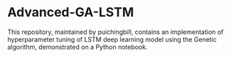 # Advanced-GA-LSTM
This repository, maintained by puichingbill, contains an implementation of hyperparameter tuning of LSTM deep learning model using the Genetic algorithm, demonstrated on a Python notebook.
